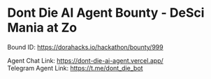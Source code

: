 # Dont Die AI Agent Bounty - DeSci Mania at Zo
Bound ID: https://dorahacks.io/hackathon/bounty/999

Agent Chat Link: https://dont-die-ai-agent.vercel.app/
</br>
Telegram Agent Link: https://t.me/dont_die_bot
